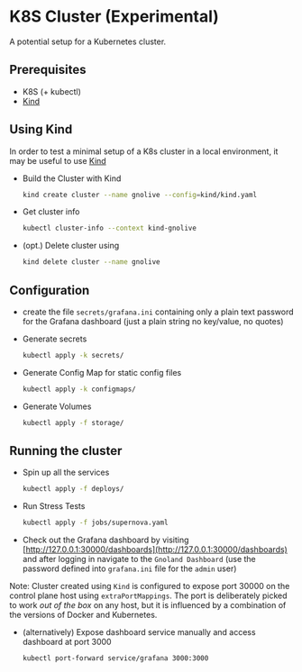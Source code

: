 # K8S Cluster (Experimental)

A potential setup for a Kubernetes cluster.

## Prerequisites

* K8S (+ kubectl)
* [Kind](https://kind.sigs.k8s.io/)

## Using Kind

In order to test a minimal setup of a K8s cluster in a local environment, it may be useful to use [Kind](https://kind.sigs.k8s.io/)

* Build the Cluster with Kind

  ```bash
  kind create cluster --name gnolive --config=kind/kind.yaml
  ```

* Get cluster info

  ```bash
  kubectl cluster-info --context kind-gnolive
  ```

* (opt.) Delete cluster using

  ```bash
  kind delete cluster --name gnolive
  ```

## Configuration

* create the file `secrets/grafana.ini` containing only a plain text password for the Grafana dashboard
(just a plain string no key/value, no quotes)

* Generate secrets

  ```bash
  kubectl apply -k secrets/
  ```

* Generate Config Map for static config files

  ```bash
  kubectl apply -k configmaps/
  ```

* Generate Volumes

  ```bash
  kubectl apply -f storage/
  ```

## Running the cluster

* Spin up all the services

  ```bash
  kubectl apply -f deploys/
  ```

* Run Stress Tests

  ```bash
  kubectl apply -f jobs/supernova.yaml
  ```

* Check out the Grafana dashboard by visiting [http://127.0.0.1:30000/dashboards](http://127.0.0.1:30000/dashboards) and after logging in navigate to the `Gnoland Dashboard`
(use the password defined into `grafana.ini` file for the `admin` user)

Note: Cluster created using `Kind` is configured to expose port 30000 on the control plane host using `extraPortMappings`.
The port is deliberately picked to work _out of the box_ on any host, but it is influenced by a combination of the versions of Docker and Kubernetes.

* (alternatively) Expose dashboard service manually and access dashboard at port 3000

  ```bash
  kubectl port-forward service/grafana 3000:3000
  ```
